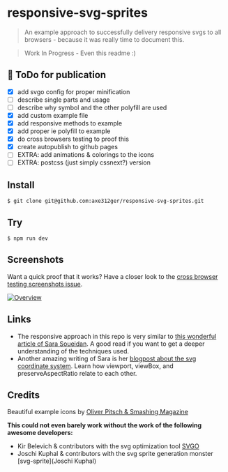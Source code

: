responsive-svg-sprites
===============

> An example approach to successfully delivery responsive svgs to all browsers - because it was really time to document this.

> Work In Progress - Even this readme :)

## :rocket: ToDo for publication

* [x] add svgo config for proper minification
* [ ] describe single parts and usage
* [ ] describe why symbol and the other polyfill are used
* [x] add custom example file
* [x] add responsive methods to example
* [x] add proper ie polyfill to example
* [x] do cross browsers testing to proof this
* [x] create autopublish to github pages
* [ ] EXTRA: add animations & colorings to the icons
* [ ] EXTRA: postcss (just simply cssnext?) version

## Install

```
$ git clone git@github.com:axe312ger/responsive-svg-sprites.git
```

## Try
```
$ npm run dev
```

## Screenshots

Want a quick proof that it works? Have a closer look to the [cross browser testing screenshots issue](https://github.com/axe312ger/responsive-svg-sprites/issues/1).

[![Overview](https://cloud.githubusercontent.com/assets/1737026/16320332/7b70cec8-3997-11e6-9045-aa669e2f8179.png)](https://github.com/axe312ger/responsive-svg-sprites/issues/1)
## Links

* The responsive approach in this repo is very similar to [this wonderful article of Sara Soueidan](http://tympanus.net/codrops/2014/08/19/making-svgs-responsive-with-css/).
A good read if you want to get a deeper understanding of the techniques used.
* Another amazing writing of Sara is her [blogpost about the svg coordinate system](https://sarasoueidan.com/blog/svg-coordinate-systems/). Learn how viewport, viewBox, and preserveAspectRatio relate to each other.

## Credits

Beautiful example icons by [Oliver Pitsch & Smashing Magazine](https://www.smashingmagazine.com/2016/03/freebie-barista-iconset-50-icons-eps-png-svg/)

**This could not even barely work without the work of the following awesome developers:**

* Kir Belevich & contributors with the svg optimization tool [SVGO](https://github.com/svg/svgo)
* Joschi Kuphal & contributors with the svg sprite generation monster [svg-sprite](Joschi Kuphal)
